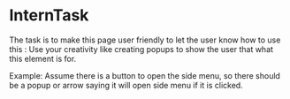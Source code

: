 # InternTask
The task is to make this page user friendly to let the user know how to use this : 
Use your creativity like creating popups to show the user that what this element is for. 

Example: 
Assume there is a button to open the side menu, so there should be a popup or arrow saying it will open side menu if it is clicked.

